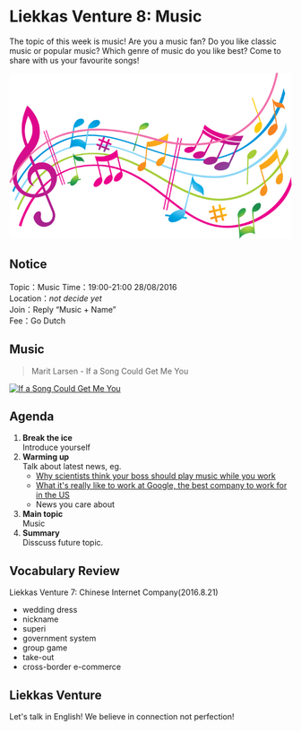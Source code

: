 
# Liekkas Venture 8: Music 

The topic of this week is music! Are you a music fan?
Do you like classic music or popular music? 
Which genre of music do you like best? Come to share with us your favourite songs!


![music](./images/music.jpg "music")

## Notice

Topic：Music
Time：19:00-21:00 28/08/2016  
Location：*not decide yet*  
Join：Reply “Music + Name”   
Fee：Go Dutch

## Music

> Marit Larsen - If a Song Could Get Me You

[![If a Song Could Get Me You](http://img.youtube.com/vi/Qje3U2eRuQ0/0.jpg)](https://www.youtube.com/watch?v=Qje3U2eRuQ0)
	

## Agenda

1. **Break the ice**  
    Introduce yourself
2. **Warming up**   
    Talk about latest news, eg.
	- [Why scientists think your boss should play music while you work](https://www.washingtonpost.com/news/wonk/wp/2016/08/26/why-scientists-think-your-boss-should-play-music-while-you-work/)
	- [What it's really like to work at Google, the best company to work for in the US](http://www.businessinsider.com/google-best-things-about-working-at-2016-8)
    - News you care about
3. **Main topic**  
	Music
4. **Summary**   
    Disscuss future topic.

## Vocabulary Review

Liekkas Venture 7: Chinese Internet Company(2016.8.21)  

- wedding dress
- nickname
- superi
- government system
- group game
- take-out
- cross-border e-commerce

## Liekkas Venture

Let's talk in English!
We believe in connection not perfection!
